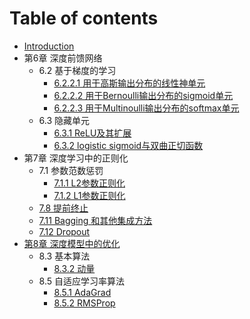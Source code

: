 # Table of contents

* [Introduction](README.md)
* 第6章 深度前馈网络
    * 6.2 基于梯度的学习
        * [6.2.2.1 用于高斯输出分布的线性神单元](Chapter6/6-2-2-1.md)
        * [6.2.2.2 用于Bernoulli输出分布的sigmoid单元](Chapter6/6-2-2-2.md)
        * [6.2.2.3 用于Multinoulli输出分布的softmax单元](Chapter6/6-2-2-3.md)
    * 6.3 隐藏单元
        * [6.3.1 ReLU及其扩展](Chapter6/6-3-1.md)
         * [6.3.2 logistic sigmoid与双曲正切函数](Chapter6/6-3-2.md)
* 第7章 深度学习中的正则化
    * 7.1 参数范数惩罚
        * [7.1.1 L2参数正则化](Chapter7/7-1-1.md)
        * [7.1.2 L1参数正则化](Chapter7/7-1-2.md)
    * [7.8 提前终止](Chapter7/7-8.md)
    * [7.11 Bagging 和其他集成方法](Chapter7/7-11.md)
    * [7.12 Dropout](Chapter7/7-12.md)
* [第8章 深度模型中的优化](Chapter8/0Optimization.md)
    * 8.3 基本算法
        * [8.3.2 动量](Chapter8/8-3-2.md)
    * 8.5 自适应学习率算法
        * [8.5.1 AdaGrad](Chapter8/8-5-1.md)
        * [8.5.2 RMSProp](Chapter8/8-5-2.md)
    